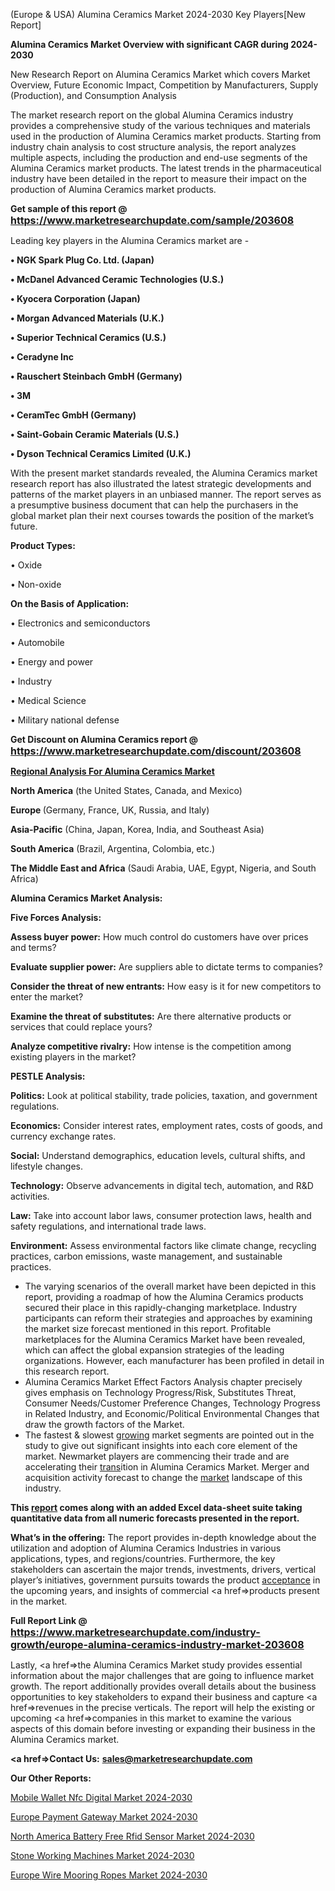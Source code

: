  (Europe & USA) Alumina Ceramics Market 2024-2030 Key Players[New Report]

<strong>Alumina Ceramics Market Overview with significant CAGR during 2024-2030</strong>

New Research Report on Alumina Ceramics Market which covers Market Overview, Future Economic Impact, Competition by Manufacturers, Supply (Production), and Consumption Analysis

The market research report on the global Alumina Ceramics industry provides a comprehensive study of the various techniques and materials used in the production of Alumina Ceramics market products. Starting from industry chain analysis to cost structure analysis, the report analyzes multiple aspects, including the production and end-use segments of the Alumina Ceramics market products. The latest trends in the pharmaceutical industry have been detailed in the report to measure their impact on the production of Alumina Ceramics market products.

<strong>Get sample of this report @ <a href=https://www.marketresearchupdate.com/sample/203608><font size=3 color=#0000ff>https://www.marketresearchupdate.com/sample/203608</font></a></strong>

Leading key players in the Alumina Ceramics market are -

<strong>• NGK Spark Plug Co. Ltd. (Japan)

• McDanel Advanced Ceramic Technologies (U.S.)

• Kyocera Corporation (Japan)

• Morgan Advanced Materials (U.K.)

• Superior Technical Ceramics (U.S.)

• Ceradyne Inc

• Rauschert Steinbach GmbH (Germany)

• 3M

• CeramTec GmbH (Germany)

• Saint-Gobain Ceramic Materials (U.S.)

• Dyson Technical Ceramics Limited (U.K.)</strong>

With the present market standards revealed, the Alumina Ceramics market research report has also illustrated the latest strategic developments and patterns of the market players in an unbiased manner. The report serves as a presumptive business document that can help the purchasers in the global market plan their next courses towards the position of the market’s future.

<strong>Product Types:</strong>

• Oxide

• Non-oxide

<strong>On the Basis of Application:</strong>

• Electronics and semiconductors

• Automobile

• Energy and power

• Industry

• Medical Science

• Military national defense

<strong>Get Discount on Alumina Ceramics report @ <a href=https://www.marketresearchupdate.com/discount/203608><font size=3 color=#0000ff>https://www.marketresearchupdate.com/discount/203608</font></a></strong>

<strong><u><b>Regional Analysis For Alumina Ceramics Market</b></u></strong>

<strong><b>North America</b></strong> (the United States, Canada, and Mexico)

<strong><b>Europe </b></strong>(Germany, France, UK, Russia, and Italy)

<strong><b>Asia-Pacific</b></strong> (China, Japan, Korea, India, and Southeast Asia)

<strong><b>South America</b></strong> (Brazil, Argentina, Colombia, etc.)

<strong><b>The Middle East and Africa</b></strong> (Saudi Arabia, UAE, Egypt, Nigeria, and South Africa)

<strong>Alumina Ceramics Market Analysis:</strong>

<strong>Five Forces Analysis:</strong>

<strong>Assess buyer power:</strong> How much control do customers have over prices and terms?

<strong>Evaluate supplier power:</strong> Are suppliers able to dictate terms to companies?

<strong>Consider the threat of new entrants:</strong> How easy is it for new competitors to enter the market?

<strong>Examine the threat of substitutes:</strong> Are there alternative products or services that could replace yours?

<strong>Analyze competitive rivalry:</strong> How intense is the competition among existing players in the market?

<strong>PESTLE Analysis:</strong>

<strong>Politics:</strong> Look at political stability, trade policies, taxation, and government regulations.

<strong>Economics:</strong> Consider interest rates, employment rates, costs of goods, and currency exchange rates.

<strong>Social:</strong> Understand demographics, education levels, cultural shifts, and lifestyle changes.

<strong>Technology:</strong> Observe advancements in digital tech, automation, and R&D activities.

<strong>Law:</strong> Take into account labor laws, consumer protection laws, health and safety regulations, and international trade laws.

<strong>Environment:</strong> Assess environmental factors like climate change, recycling practices, carbon emissions, waste management, and sustainable practices.

<ul>
  <li>The varying scenarios of the overall market have been depicted in this report, providing a roadmap of how the Alumina Ceramics products secured their place in this rapidly-changing marketplace. Industry participants can reform their strategies and approaches by examining the market size forecast mentioned in this report. Profitable marketplaces for the Alumina Ceramics Market have been revealed, which can affect the global expansion strategies of the leading organizations. However, each manufacturer has been profiled in detail in this research report.</li>
  <li>Alumina Ceramics Market Effect Factors Analysis chapter precisely gives emphasis on Technology Progress/Risk, Substitutes Threat, Consumer Needs/Customer Preference Changes, Technology Progress in Related Industry, and Economic/Political Environmental Changes that draw the growth factors of the Market.</li>
  <li>The fastest &amp; slowest <a href=ASDF991299>growing</a> market segments are pointed out in the study to give out significant insights into each core element of the market. Newmarket players are commencing their trade and are accelerating their <a href=>trans</a>ition in Alumina Ceramics Market. Merger and acquisition activity forecast to change the <a href=>market</a> landscape of this industry.</li>
</ul>
<strong>This <a href=>report</a> comes along with an added Excel data-sheet suite taking quantitative data from all numeric forecasts presented in the report.</strong>

<strong>What’s in the offering:</strong> The report provides in-depth knowledge about the utilization and adoption of Alumina Ceramics Industries in various applications, types, and regions/countries. Furthermore, the key stakeholders can ascertain the major trends, investments, drivers, vertical player’s initiatives, government pursuits towards the product <a href=ASDF881288>acceptance</a> in the upcoming years, and insights of commercial <a href=>products</a> present in the market.

<strong>Full Report Link @ <a href=https://www.marketresearchupdate.com/industry-growth/europe-alumina-ceramics-industry-market-203608><font size=3 color=#0000ff>https://www.marketresearchupdate.com/industry-growth/europe-alumina-ceramics-industry-market-203608</font></a></strong>

Lastly, <a href=>the</a> Alumina Ceramics Market study provides essential information about the major challenges that are going to influence market growth. The report additionally provides overall details about the business opportunities to key stakeholders to expand their business and capture <a href=>revenues</a> in the precise verticals. The report will help the existing or upcoming <a href=>companies</a> in this market to examine the various aspects of this domain before investing or expanding their business in the Alumina Ceramics market.

<strong><a href=><strong>Contact Us:</strong></a></strong>
<strong>sales@marketresearchupdate.com</strong>

<strong>Our Other Reports:</strong>

<a href=https://www.linkedin.com/pulse/mobile-wallet-nfc-digital-market-pointing-capture>Mobile Wallet Nfc Digital Market 2024-2030</a>

<a href=https://www.linkedin.com/pulse/europe-payment-gateway-market-size-register-high-demand>Europe Payment Gateway Market 2024-2030</a>

<a href=https://www.linkedin.com/pulse/north-america-battery-free-rfid-sensor-market-2023-new>North America Battery Free Rfid Sensor Market 2024-2030</a>

<a href=https://www.linkedin.com/pulse/stone-working-machines-market-2023-2029-jolsf/>Stone Working Machines Market 2024-2030</a>

<a href=https://www.linkedin.com/pulse/europe-wire-mooring-ropes-market-research-report-dtvtf/>Europe Wire Mooring Ropes Market 2024-2030</a>

